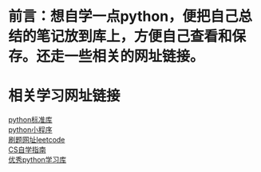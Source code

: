 # 前言：想自学一点python，便把自己总结的笔记放到库上，方便自己查看和保存。还走一些相关的网址链接。

# 相关学习网址链接

[python标准库](https://docs.python.org/zh-cn/3/library/index.html)\
[python小程序](https://github.com/ndleah/python-mini-project)\
[刷题网址leetcode](https://leetcode.com/problemset/)\
[CS自学指南](https://csdiy.wiki/)\
[优秀python学习库](https://github.com/jackfrued/Python-100-Days.git)
